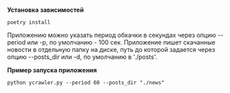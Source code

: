 **Установка зависимостей**

`poetry install`

Приложению можно указать период обкачки в секундах через опцию --period или -p, по умолчанию - 100 cек.
Приложение пишет скачанные новости в отдельную папку на диске, путь до которой задается 
через опцию --posts_dir или -d, по умолчанию в './posts'.

    
**Пример запуска приложения**

`python ycrawler.py --period 60 --posts_dir "./news"`
